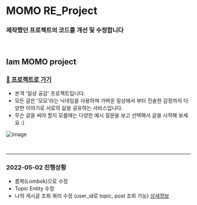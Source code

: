 
# MOMO RE_Project

### 제작했던 프로젝트의 코드를 개선 및 수정합니다

<br>

## Iam MOMO project
### [👏 프로젝트로 가기](https://github.com/Jupiter-J/iammomoproject.git)

- 본격 '일상 공감' 프로젝트입니다.
- 모든 글은 '모모'라는 닉네임을 사용하며 가벼운 일상에서 부터 진솔한 감정까지 다양한 이야기로 서로의 삶을 공유하는 서비스입니다.
- 무슨 글을 써야 할지 모를때는 다양한 예시 질문을 보고 선택해서 글을 시작해 보세요 :)



![image](https://user-images.githubusercontent.com/73453283/164159577-6fe902f8-7b33-4177-98d0-7bc8ca8a8b6d.png)

<br>

---


### 2022-05-02 진행상황
* 롬복(Lombok)으로 수정
* Topic Entity 수정
* 나의 게시글 조회 쿼리 수정 (user_id로 topic, post 조회 가능) [상세정보](https://velog.io/@jupiter-j/%EC%8A%A4%ED%94%84%EB%A7%81%EB%B6%80%ED%8A%B8-%EC%BF%BC%EB%A6%AC-%EC%97%90%EB%9F%AC-Encountered-a-duplicated-sql-alias-coalesce-during-auto-discovery-of-a-native-sql-query)

